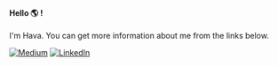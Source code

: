 #### Hello :earth_americas: ! 

I'm Hava. You can get more information about me from the links below.

[![Medium](https://img.shields.io/badge/-Medium-ffffff?style=flat&logo=medium&logoColor=000000)](https://medium.com/@havakabasgundogan) [![LinkedIn](https://img.shields.io/badge/-LinkedIn-ffffff?style=flat&logo=linkedin&logoColor=0984e3)](https://www.linkedin.com/in/havagündoğan/)
